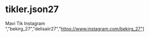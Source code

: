 # tikler.json27
Mavi Tik Instagram 
","bekirg_27","delisaiir27","https://www.instagram.com/bekirg_27"]
